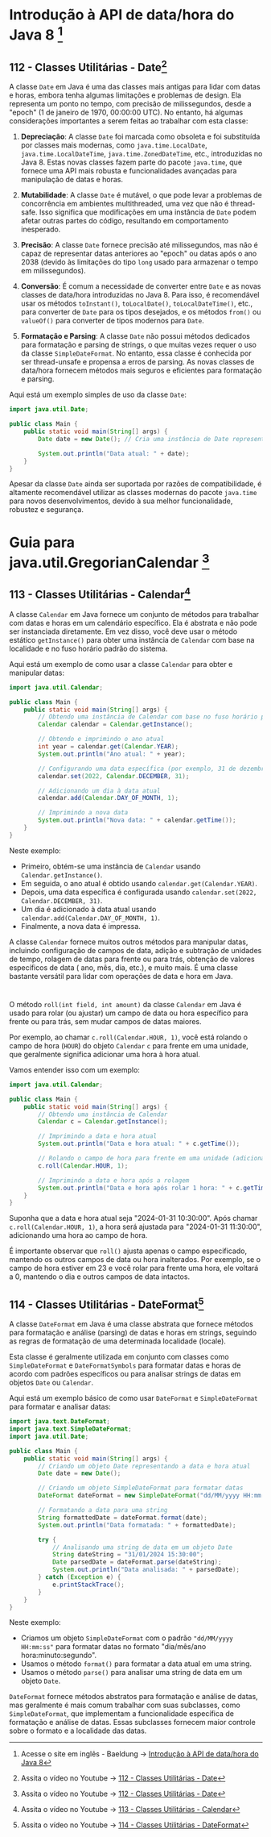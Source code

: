 # Introdução à API de data/hora do Java 8 [^01]

[^01]: Acesse o site em inglês -
Baeldung -> [Introdução à API de data/hora do Java 8](https://www.baeldung.com/java-8-date-time-intro)

## 112 - Classes Utilitárias - Date[^02]

[^02]: Assita o vídeo no Youtube -> [112 - Classes Utilitárias - Date](https://abre.ai/iOQR)

A classe `Date` em Java é uma das classes mais antigas para lidar com datas e horas, embora tenha algumas limitações e
problemas de design. Ela representa um ponto no tempo, com precisão de milissegundos, desde a "epoch" (1 de janeiro de
1970, 00:00:00 UTC). No entanto, há algumas considerações importantes a serem feitas ao trabalhar com esta classe:

1. **Depreciação**: A classe `Date` foi marcada como obsoleta e foi substituída por classes mais modernas,
   como `java.time.LocalDate`, `java.time.LocalDateTime`, `java.time.ZonedDateTime`, etc., introduzidas no Java 8. Estas
   novas classes fazem parte do pacote `java.time`, que fornece uma API mais robusta e funcionalidades avançadas para
   manipulação de datas e horas.

2. **Mutabilidade**: A classe `Date` é mutável, o que pode levar a problemas de concorrência em ambientes multithreaded,
   uma vez que não é thread-safe. Isso significa que modificações em uma instância de `Date` podem afetar outras partes
   do código, resultando em comportamento inesperado.

3. **Precisão**: A classe `Date` fornece precisão até milissegundos, mas não é capaz de representar datas anteriores
   ao "epoch" ou datas após o ano 2038 (devido às limitações do tipo `long` usado para armazenar o tempo em
   milissegundos).

4. **Conversão**: É comum a necessidade de converter entre `Date` e as novas classes de data/hora introduzidas no Java
    8. Para isso, é recomendável usar os métodos `toInstant()`, `toLocalDate()`, `toLocalDateTime()`, etc., para
       converter de `Date` para os tipos desejados, e os métodos `from()` ou `valueOf()` para converter de tipos
       modernos
       para `Date`.

5. **Formatação e Parsing**: A classe `Date` não possui métodos dedicados para formatação e parsing de strings, o que
   muitas vezes requer o uso da classe `SimpleDateFormat`. No entanto, essa classe é conhecida por ser thread-unsafe e
   propensa a erros de parsing. As novas classes de data/hora fornecem métodos mais seguros e eficientes para formatação
   e parsing.

Aqui está um exemplo simples de uso da classe `Date`:

```java
import java.util.Date;

public class Main {
    public static void main(String[] args) {
        Date date = new Date(); // Cria uma instância de Date representando o momento atual

        System.out.println("Data atual: " + date);
    }
}
```

Apesar da classe `Date` ainda ser suportada por razões de compatibilidade, é altamente recomendável utilizar as classes
modernas do pacote `java.time` para novos desenvolvimentos, devido à sua melhor funcionalidade, robustez e segurança.

# Guia para java.util.GregorianCalendar [^02]

[^02]: Acesse o site em inglês -
Baeldung -> [Guia para java.util.GregorianCalendar](https://www.baeldung.com/java-gregorian-calendar)

## 113 - Classes Utilitárias - Calendar[^04]

[^04]: Assita o vídeo no Youtube -> [113 - Classes Utilitárias - Calendar](https://abre.ai/iOSf)

A classe `Calendar` em Java fornece um conjunto de métodos para trabalhar com datas e horas em um calendário específico.
Ela é abstrata e não pode ser instanciada diretamente. Em vez disso, você deve usar o método estático `getInstance()`
para obter uma instância de `Calendar` com base na localidade e no fuso horário padrão do sistema.

Aqui está um exemplo de como usar a classe `Calendar` para obter e manipular datas:

```java
import java.util.Calendar;

public class Main {
    public static void main(String[] args) {
        // Obtendo uma instância de Calendar com base no fuso horário padrão do sistema
        Calendar calendar = Calendar.getInstance();

        // Obtendo e imprimindo o ano atual
        int year = calendar.get(Calendar.YEAR);
        System.out.println("Ano atual: " + year);

        // Configurando uma data específica (por exemplo, 31 de dezembro de 2022)
        calendar.set(2022, Calendar.DECEMBER, 31);

        // Adicionando um dia à data atual
        calendar.add(Calendar.DAY_OF_MONTH, 1);

        // Imprimindo a nova data
        System.out.println("Nova data: " + calendar.getTime());
    }
}
```

Neste exemplo:

- Primeiro, obtém-se uma instância de `Calendar` usando `Calendar.getInstance()`.
- Em seguida, o ano atual é obtido usando `calendar.get(Calendar.YEAR)`.
- Depois, uma data específica é configurada usando `calendar.set(2022, Calendar.DECEMBER, 31)`.
- Um dia é adicionado à data atual usando `calendar.add(Calendar.DAY_OF_MONTH, 1)`.
- Finalmente, a nova data é impressa.

A classe `Calendar` fornece muitos outros métodos para manipular datas, incluindo configuração de campos de data, adição
e subtração de unidades de tempo, rolagem de datas para frente ou para trás, obtenção de valores específicos de data (
ano, mês, dia, etc.), e muito mais. É uma classe bastante versátil para lidar com operações de data e hora em Java.

#

O método `roll(int field, int amount)` da classe `Calendar` em Java é usado para rolar (ou ajustar) um campo de data ou
hora específico para frente ou para trás, sem mudar campos de datas maiores.

Por exemplo, ao chamar `c.roll(Calendar.HOUR, 1)`, você está rolando o campo de hora (`HOUR`) do objeto `Calendar` `c`
para frente em uma unidade, que geralmente significa adicionar uma hora à hora atual.

Vamos entender isso com um exemplo:

```java
import java.util.Calendar;

public class Main {
    public static void main(String[] args) {
        // Obtendo uma instância de Calendar
        Calendar c = Calendar.getInstance();

        // Imprimindo a data e hora atual
        System.out.println("Data e hora atual: " + c.getTime());

        // Rolando o campo de hora para frente em uma unidade (adicionando uma hora)
        c.roll(Calendar.HOUR, 1);

        // Imprimindo a data e hora após a rolagem
        System.out.println("Data e hora após rolar 1 hora: " + c.getTime());
    }
}
```

Suponha que a data e hora atual seja "2024-01-31 10:30:00". Após chamar `c.roll(Calendar.HOUR, 1)`, a hora será ajustada
para "2024-01-31 11:30:00", adicionando uma hora ao campo de hora.

É importante observar que `roll()` ajusta apenas o campo especificado, mantendo os outros campos de data ou hora
inalterados. Por exemplo, se o campo de hora estiver em 23 e você rolar para frente uma hora, ele voltará a 0, mantendo
o dia e outros campos de data intactos.

## 114 - Classes Utilitárias - DateFormat[^05]

[^05]: Assita o vídeo no Youtube -> [114 - Classes Utilitárias - DateFormat](https://abre.ai/iOVg)

A classe `DateFormat` em Java é uma classe abstrata que fornece métodos para formatação e análise (parsing) de datas e
horas em strings, seguindo as regras de formatação de uma determinada localidade (locale).

Esta classe é geralmente utilizada em conjunto com classes como `SimpleDateFormat` e `DateFormatSymbols` para formatar
datas e horas de acordo com padrões específicos ou para analisar strings de datas em objetos `Date` ou `Calendar`.

Aqui está um exemplo básico de como usar `DateFormat` e `SimpleDateFormat` para formatar e analisar datas:

```java
import java.text.DateFormat;
import java.text.SimpleDateFormat;
import java.util.Date;

public class Main {
    public static void main(String[] args) {
        // Criando um objeto Date representando a data e hora atual
        Date date = new Date();

        // Criando um objeto SimpleDateFormat para formatar datas
        DateFormat dateFormat = new SimpleDateFormat("dd/MM/yyyy HH:mm:ss");

        // Formatando a data para uma string
        String formattedDate = dateFormat.format(date);
        System.out.println("Data formatada: " + formattedDate);

        try {
            // Analisando uma string de data em um objeto Date
            String dateString = "31/01/2024 15:30:00";
            Date parsedDate = dateFormat.parse(dateString);
            System.out.println("Data analisada: " + parsedDate);
        } catch (Exception e) {
            e.printStackTrace();
        }
    }
}
```

Neste exemplo:

- Criamos um objeto `SimpleDateFormat` com o padrão `"dd/MM/yyyy HH:mm:ss"` para formatar datas no formato "dia/mês/ano
  hora:minuto:segundo".
- Usamos o método `format()` para formatar a data atual em uma string.
- Usamos o método `parse()` para analisar uma string de data em um objeto `Date`.

`DateFormat` fornece métodos abstratos para formatação e análise de datas, mas geralmente é mais comum trabalhar com
suas subclasses, como `SimpleDateFormat`, que implementam a funcionalidade específica de formatação e análise de datas.
Essas subclasses fornecem maior controle sobre o formato e a localidade das datas.